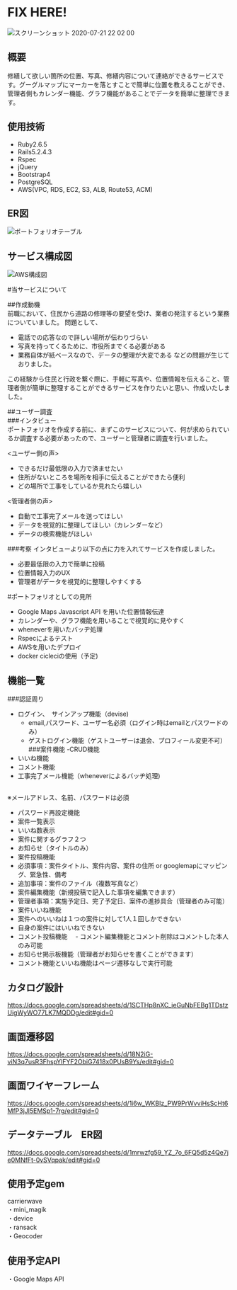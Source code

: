 # FIX HERE!
![スクリーンショット 2020-07-21 22 02 00](https://user-images.githubusercontent.com/63101140/88241605-8d54f400-ccc5-11ea-9c52-cf570291554d.png)

## 概要<br>
修繕して欲しい箇所の位置、写真、修繕内容について連絡ができるサービスです。グーグルマップにマーカーを落とすことで簡単に位置を教えることができ、管理者側もカレンダー機能、グラフ機能があることでデータを簡単に整理できます。

## 使用技術<br>
- Ruby2.6.5
- Rails5.2.4.3
- Rspec
- jQuery
- Bootstrap4
- PostgreSQL
- AWS(VPC, RDS, EC2, S3, ALB, Route53, ACM)


## ER図
![ポートフォリオテーブル](https://user-images.githubusercontent.com/63101140/88241842-53382200-ccc6-11ea-90de-9bae8d9b6ed5.png)

## サービス構成図
![AWS構成図](https://user-images.githubusercontent.com/63101140/88241869-6814b580-ccc6-11ea-94ee-d9cb06be92a5.png)

#当サービスについて

##作成動機<br>
前職において、住民から道路の修理等の要望を受け、業者の発注するという業務についていました。
問題として、
- 電話での応答なので詳しい場所が伝わりづらい
- 写真を持ってくるために、市役所までくる必要がある
- 業務自体が紙ベースなので、データの整理が大変である
などの問題が生じておりました。

この経験から住民と行政を繋ぐ際に、手軽に写真や、位置情報を伝えること、管理者側が簡単に整理することができるサービスを作りたいと思い、作成いたしました。

##ユーザー調査<br>
###インタビュー<br>
ポートフォリオを作成する前に、まずこのサービスについて、何が求められているか調査する必要があったので、ユーザーと管理者に調査を行いました。

<ユーザー側の声>
- できるだけ最低限の入力で済ませたい
- 住所がないところを場所を相手に伝えることができたら便利
- どの場所で工事をしているか見れたら嬉しい

<管理者側の声>
- 自動で工事完了メールを送ってほしい
- データを視覚的に整理してほしい（カレンダーなど）
- データの検索機能がほしい

###考察
インタビューより以下の点に力を入れてサービスを作成しました。

- 必要最低限の入力で簡単に投稿
- 位置情報入力のUX
- 管理者がデータを視覚的に整理しやすくする

#ポートフォリオとしての見所
- Google Maps Javascript API を用いた位置情報伝達
- カレンダーや、グラフ機能を用いることで視覚的に見やすく
- wheneverを用いたバッヂ処理
- Rspecによるテスト
- AWSを用いたデプロイ
- docker cicleciの使用（予定)

## 機能一覧
###認証周り
- ログイン、　サインアップ機能（devise)
  - email,パスワード、ユーザー名必須（ログイン時はemailとパスワードのみ）
  - ゲストログイン機能（ゲストユーザーは退会、プロフィール変更不可）
###案件機能
-CRUD機能
- いいね機能
- コメント機能
- 工事完了メール機能（wheneverによるバッヂ処理)



##
 ※メールアドレス、名前、パスワードは必須
- パスワード再設定機能
- 案件一覧表示
 - いいね数表示
 - 案件に関するグラフ２つ
 - お知らせ（タイトルのみ）
- 案件投稿機能
 - 必須事項：案件タイトル、案件内容、案件の住所 or googlemapにマッピング、緊急性、備考　
 - 追加事項：案件のファイル（複数写真など）
- 案件編集機能（新規投稿で記入した事項を編集できます）
 - 管理者事項：実施予定日、完了予定日、案件の進捗具合（管理者のみ可能）
- 案件いいね機能
 - 案件へのいいねは１つの案件に対して1人１回しかできない
 - 自身の案件にはいいねできない
- コメント投稿機能
　- コメント編集機能とコメント削除はコメントした本人のみ可能
- お知らせ掲示板機能（管理者がお知らせを書くことができます）
- コメント機能といいね機能はページ遷移なしで実行可能

## カタログ設計<br>
https://docs.google.com/spreadsheets/d/1SCTHp8nXC_ieGuNbFEBg1TDstzUigWyWO77LK7MQDDg/edit#gid=0

## 画面遷移図<br>
https://docs.google.com/spreadsheets/d/18N2iG-viN3q7usR3FhspYlFYF2ObiG7418x0PUsB9Ys/edit#gid=0

## 画面ワイヤーフレーム<br>
https://docs.google.com/spreadsheets/d/1i6w_WKBIz_PW9PrWvviHsScHt6MfP3jJl5EMSp1-7rg/edit#gid=0

## データテーブル　ER図<br>
https://docs.google.com/spreadsheets/d/1mrwzfg59_YZ_7o_6FQ5d5z4Qe7je0MNfFt-0vSVqpak/edit#gid=0


## 使用予定gem<br>
carrierwave<br>
・mini_magik<br>
・device<br>
・ransack<br>
・Geocoder<br>

## 使用予定API<br>
・Google Maps API
